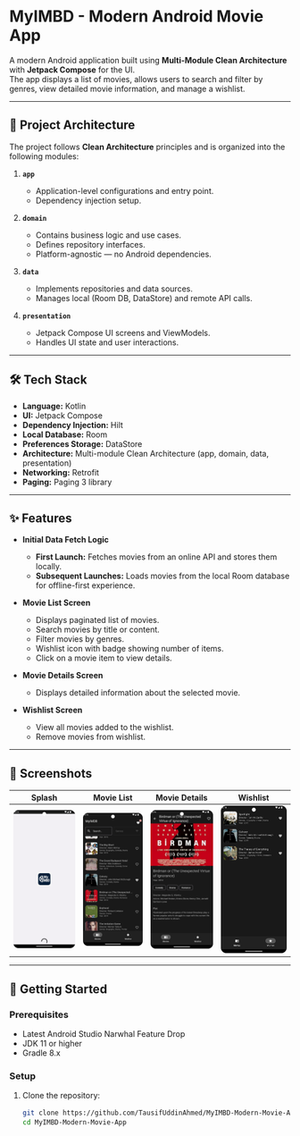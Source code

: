 # MyIMBD - Modern Android Movie App

A modern Android application built using **Multi-Module Clean Architecture** with **Jetpack Compose** for the UI.  
The app displays a list of movies, allows users to search and filter by genres, view detailed movie information, and manage a wishlist.

---

## 📂 Project Architecture

The project follows **Clean Architecture** principles and is organized into the following modules:

1. **`app`**  
   - Application-level configurations and entry point.
   - Dependency injection setup.

2. **`domain`**  
   - Contains business logic and use cases.
   - Defines repository interfaces.
   - Platform-agnostic — no Android dependencies.

3. **`data`**  
   - Implements repositories and data sources.
   - Manages local (Room DB, DataStore) and remote API calls.

4. **`presentation`**  
   - Jetpack Compose UI screens and ViewModels.
   - Handles UI state and user interactions.

---

## 🛠️ Tech Stack

- **Language:** Kotlin
- **UI:** Jetpack Compose
- **Dependency Injection:** Hilt
- **Local Database:** Room
- **Preferences Storage:** DataStore
- **Architecture:** Multi-module Clean Architecture (app, domain, data, presentation)
- **Networking:** Retrofit 
- **Paging:** Paging 3 library

---

## ✨ Features

- **Initial Data Fetch Logic**  
  - **First Launch:** Fetches movies from an online API and stores them locally.  
  - **Subsequent Launches:** Loads movies from the local Room database for offline-first experience.

- **Movie List Screen**  
  - Displays paginated list of movies.  
  - Search movies by title or content.  
  - Filter movies by genres.  
  - Wishlist icon with badge showing number of items.  
  - Click on a movie item to view details.

- **Movie Details Screen**  
  - Displays detailed information about the selected movie.

- **Wishlist Screen**  
  - View all movies added to the wishlist.  
  - Remove movies from wishlist.

---

## 📸 Screenshots

|  Splash| Movie List | Movie Details | Wishlist |
|------------|----------------|---------------|----------|
| ![Splash](screenshots/splash.png) | ![Movie List](screenshots/movielist.png) | ![Movie Details](screenshots/movie_details.png) |![Wishlist](screenshots/wishlist.png) |

---

## 🚀 Getting Started

### Prerequisites
- Latest  Android Studio Narwhal Feature Drop
- JDK 11 or higher
- Gradle 8.x

### Setup
1. Clone the repository:
   ```bash
   git clone https://github.com/TausifUddinAhmed/MyIMBD-Modern-Movie-App.git
   cd MyIMBD-Modern-Movie-App


